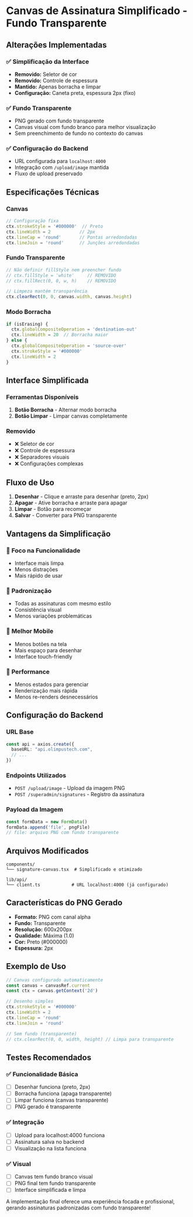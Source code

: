 # Canvas de Assinatura Simplificado - Fundo Transparente

## Alterações Implementadas

### ✅ **Simplificação da Interface**
- **Removido:** Seletor de cor
- **Removido:** Controle de espessura
- **Mantido:** Apenas borracha e limpar
- **Configuração:** Caneta preta, espessura 2px (fixo)

### ✅ **Fundo Transparente**
- PNG gerado com fundo transparente
- Canvas visual com fundo branco para melhor visualização
- Sem preenchimento de fundo no contexto do canvas

### ✅ **Configuração do Backend**
- URL configurada para `localhost:4000`
- Integração com `/upload/image` mantida
- Fluxo de upload preservado

## Especificações Técnicas

### Canvas
```typescript
// Configuração fixa
ctx.strokeStyle = '#000000'  // Preto
ctx.lineWidth = 2           // 2px
ctx.lineCap = 'round'       // Pontas arredondadas
ctx.lineJoin = 'round'      // Junções arredondadas
```

### Fundo Transparente
```typescript
// Não definir fillStyle nem preencher fundo
// ctx.fillStyle = 'white'     // REMOVIDO
// ctx.fillRect(0, 0, w, h)    // REMOVIDO

// Limpeza mantém transparência
ctx.clearRect(0, 0, canvas.width, canvas.height)
```

### Modo Borracha
```typescript
if (isErasing) {
  ctx.globalCompositeOperation = 'destination-out'
  ctx.lineWidth = 20  // Borracha maior
} else {
  ctx.globalCompositeOperation = 'source-over'
  ctx.strokeStyle = '#000000'
  ctx.lineWidth = 2
}
```

## Interface Simplificada

### Ferramentas Disponíveis
1. **Botão Borracha** - Alternar modo borracha
2. **Botão Limpar** - Limpar canvas completamente

### Removido
- ❌ Seletor de cor
- ❌ Controle de espessura
- ❌ Separadores visuais
- ❌ Configurações complexas

## Fluxo de Uso

1. **Desenhar** - Clique e arraste para desenhar (preto, 2px)
2. **Apagar** - Ative borracha e arraste para apagar
3. **Limpar** - Botão para recomeçar
4. **Salvar** - Converter para PNG transparente

## Vantagens da Simplificação

### 🎯 **Foco na Funcionalidade**
- Interface mais limpa
- Menos distrações
- Mais rápido de usar

### 🔧 **Padronização**
- Todas as assinaturas com mesmo estilo
- Consistência visual
- Menos variações problemáticas

### 📱 **Melhor Mobile**
- Menos botões na tela
- Mais espaço para desenhar
- Interface touch-friendly

### 🚀 **Performance**
- Menos estados para gerenciar
- Renderização mais rápida
- Menos re-renders desnecessários

## Configuração do Backend

### URL Base
```typescript
const api = axios.create({
  baseURL: "api.olimpustech.com",
  // ...
})
```

### Endpoints Utilizados
- `POST /upload/image` - Upload da imagem PNG
- `POST /superadmin/signatures` - Registro da assinatura

### Payload da Imagem
```typescript
const formData = new FormData()
formData.append('file', pngFile)
// file: arquivo PNG com fundo transparente
```

## Arquivos Modificados

```
components/
└── signature-canvas.tsx  # Simplificado e otimizado

lib/api/
└── client.ts            # URL localhost:4000 (já configurado)
```

## Características do PNG Gerado

- **Formato:** PNG com canal alpha
- **Fundo:** Transparente
- **Resolução:** 600x200px
- **Qualidade:** Máxima (1.0)
- **Cor:** Preto (#000000)
- **Espessura:** 2px

## Exemplo de Uso

```typescript
// Canvas configurado automaticamente
const canvas = canvasRef.current
const ctx = canvas.getContext('2d')

// Desenho simples
ctx.strokeStyle = '#000000'
ctx.lineWidth = 2
ctx.lineCap = 'round'
ctx.lineJoin = 'round'

// Sem fundo (transparente)
// ctx.clearRect(0, 0, width, height) // Limpa para transparente
```

## Testes Recomendados

### ✅ **Funcionalidade Básica**
- [ ] Desenhar funciona (preto, 2px)
- [ ] Borracha funciona (apaga transparente)
- [ ] Limpar funciona (canvas transparente)
- [ ] PNG gerado é transparente

### ✅ **Integração**
- [ ] Upload para localhost:4000 funciona
- [ ] Assinatura salva no backend
- [ ] Visualização na lista funciona

### ✅ **Visual**
- [ ] Canvas tem fundo branco visual
- [ ] PNG final tem fundo transparente
- [ ] Interface simplificada e limpa

A implementação final oferece uma experiência focada e profissional, gerando assinaturas padronizadas com fundo transparente!
